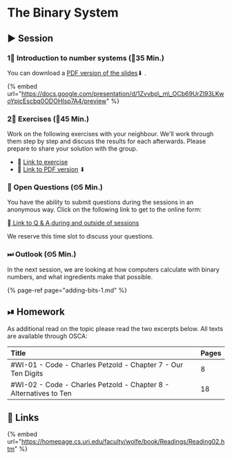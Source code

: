 # The Binary System

## ▶ Session

### 1⃣ Introduction to number systems \(⏲35 Min.\)

You can download a [PDF version of the slides](https://docs.google.com/presentation/d/1Zvvbp_m_OCb69UrZl93LKwoYpjcEscbq0ODOHIsp7A4/export/pdf)⬇ .

{% embed url="https://docs.google.com/presentation/d/1Zvvbp\_m\_OCb69UrZl93LKwoYpjcEscbq0ODOHIsp7A4/preview" %}

### 2⃣ Exercises \(⏲45 Min.\)

Work on the following exercises with your neighbour. We'll work through them step by step and discuss the results for each afterwards. Please prepare to share your solution with the group.

* 🔗 [Link to exercise](https://docs.google.com/document/d/1M-Dp1CUhGsg6QEBPiPf8zn0btDBGupNZmEIe-6_N3tA/preview)
* 🔗 [Link to PDF version](https://docs.google.com/document/d/1M-Dp1CUhGsg6QEBPiPf8zn0btDBGupNZmEIe-6_N3tA/export?format=pdf) ⬇ 

### 🔁 Open Questions \(⏲5 Min.\)

You have the ability to submit questions during the sessions in an anonymous way. Click on the following link to get to the online form:

🔗[ Link to Q & A during and outside of sessions](https://www.menti.com/7cf611ab)

We reserve this time slot to discuss your questions.

### ⏭ Outlook \(⏲5 Min.\)

In the next session, we are looking at how computers calculate with binary numbers, and what ingredients make that possible.

{% page-ref page="adding-bits-1.md" %}

## ⏯ Homework

As additional read on the topic please read the two excerpts below. All texts are available through OSCA:

| Title | Pages |
| :--- | :--- |
| \#WI-01 - Code - Charles Petzold - Chapter 7 - Our Ten Digits | 8 |
| \#WI-02 - Code - Charles Petzold - Chapter 8 - Alternatives to Ten | 18 |

## 🔗 Links

{% embed url="https://homepage.cs.uri.edu/faculty/wolfe/book/Readings/Reading02.htm" %}

